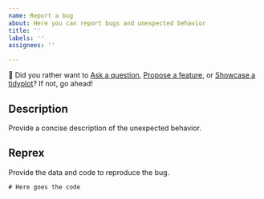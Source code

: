 ```yaml
---
name: Report a bug
about: Here you can report bugs and unexpected behavior
title: ''
labels: ''
assignees: ''

---
```


🤔 Did you rather want to [Ask a question](https://github.com/jbengler/tidyplots/discussions/categories/ask-a-question), [Propose a feature](https://github.com/jbengler/tidyplots/discussions/categories/propose-a-feature), or [Showcase a tidyplot](https://github.com/jbengler/tidyplots/discussions/categories/showcase-a-tidyplot)?
If not, go ahead!

## Description
Provide a concise description of the unexpected behavior.

## Reprex
Provide the data and code to reproduce the bug.

```
# Here goes the code

```
